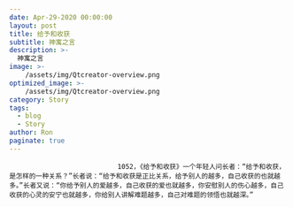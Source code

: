 ```yaml
---
date: Apr-29-2020 00:00:00
layout: post
title: 给予和收获
subtitle: 神寓之言
description: >-
  神寓之言
image: >-
    /assets/img/Qtcreator-overview.png
optimized_image: >-
    /assets/img/Qtcreator-overview.png
category: Story
tags:
  - blog
  - Story
author: Ron
paginate: true
---
```


							　　1052，《给予和收获》一个年轻人问长者：“给予和收获，是怎样的一种关系？”长者说：“给予和收获是正比关系，给予别人的越多，自己收获的也就越多。”长者又说：“你给予别人的爱越多，自己收获的爱也就越多，你安慰别人的伤心越多，自己收获的心灵的安宁也就越多，你给别人讲解难题越多，自己对难题的领悟也就越深。”
